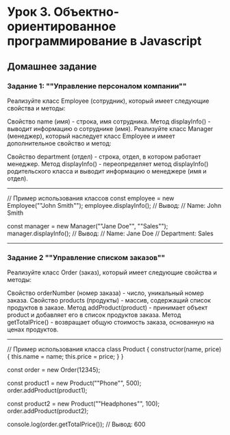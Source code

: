 # Урок 3. Объектно-ориентированное программирование в Javascript

## Домашнее задание

### Задание 1: ""Управление персоналом компании""

Реализуйте класс Employee (сотрудник), который имеет следующие свойства и методы:

Свойство name (имя) - строка, имя сотрудника.
Метод displayInfo() - выводит информацию о сотруднике (имя).
Реализуйте класс Manager (менеджер), который наследует класс Employee и имеет дополнительное свойство и метод:

Свойство department (отдел) - строка, отдел, в котором работает менеджер.
Метод displayInfo() - переопределяет метод displayInfo() родительского класса и выводит информацию о менеджере (имя и отдел).

---

// Пример использования классов
const employee = new Employee(""John Smith"");
employee.displayInfo();
// Вывод:
// Name: John Smith

const manager = new Manager(""Jane Doe"", ""Sales"");
manager.displayInfo();
// Вывод:
// Name: Jane Doe
// Department: Sales

---

### Задание 2 ""Управление списком заказов""

Реализуйте класс Order (заказ), который имеет следующие свойства и методы:

Свойство orderNumber (номер заказа) - число, уникальный номер заказа.
Свойство products (продукты) - массив, содержащий список продуктов в заказе.
Метод addProduct(product) - принимает объект product и добавляет его в список продуктов заказа.
Метод getTotalPrice() - возвращает общую стоимость заказа, основанную на ценах продуктов.

---

// Пример использования класса
class Product {
constructor(name, price) {
this.name = name;
this.price = price;
}
}

const order = new Order(12345);

const product1 = new Product(""Phone"", 500);
order.addProduct(product1);

const product2 = new Product(""Headphones"", 100);
order.addProduct(product2);

console.log(order.getTotalPrice()); // Вывод: 600
